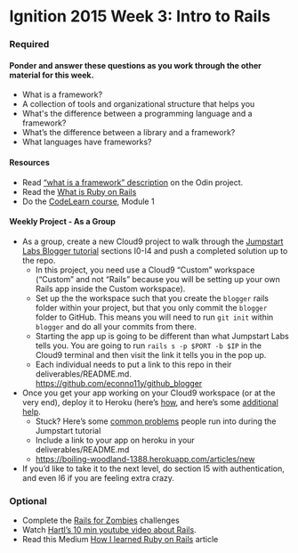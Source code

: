 # Ignition 2015 Week 3: Intro to Rails
### Required
#### Ponder and answer these questions as you work through the other material for this week.
- What is a framework?  
- A collection of tools and organizational structure that helps you
- What's the difference between a programming language and a framework?
- What’s the difference between a library and a framework?
- What languages have frameworks?

#### Resources
- Read [“what is a framework” description](http://www.google.com/url?q=http%3A%2F%2Fwww.theodinproject.com%2Fweb-development-101%2Fintroduction-to-frameworks&sa=D&sntz=1&usg=AFQjCNHVhJ11ysP5eoUpwh7t-A7kzNPjrg) on the Odin project.
- Read the [What is Ruby on Rails](http://www.google.com/url?q=http%3A%2F%2Frailsapps.github.io%2Fwhat-is-ruby-rails.html&sa=D&sntz=1&usg=AFQjCNFN998pBASQXWFuYiDiXn5zYlGJJg)
- Do the [CodeLearn course](http://www.google.com/url?q=http%3A%2F%2Fwww.codelearn.org%2Fruby-on-rails-tutorial&sa=D&sntz=1&usg=AFQjCNGqp-Pl4Qk3anl1eTwqiFKPRJWTjg), Module 1

#### Weekly Project - As a Group
- As a group, create a new Cloud9 project to walk through the [Jumpstart Labs Blogger tutorial](http://tutorials.jumpstartlab.com/projects/blogger.html) sections I0-I4 and push a completed solution up to the repo. 
  - In this project, you need use a Cloud9 “Custom” workspace (“Custom” and not “Rails” because you will be setting up your own Rails app inside the Custom workspace). 
  - Set up the the workspace such that you create the `blogger` rails folder within your project, but that you only commit the `blogger` folder to GitHub.  This means you will need to run `git init` within `blogger` and do all your commits from there.
  - Starting the app up is going to be different than what Jumpstart Labs tells you.  You are going to run `rails s -p $PORT -b $IP` in the Cloud9 terminal and then visit the link it tells you in the pop up.
  - Each individual needs to put a link to this repo in their deliverables/README.md.  https://github.com/econno11y/github_blogger
- Once you get your app working on your Cloud9 workspace (or at the very end), deploy it to Heroku (here’s [how](http://installfest.railsbridge.org/installfest/deploy_a_rails_app), and here’s some [additional help](http://www.theodinproject.com/ruby-on-rails/deployment). 
  - Stuck? Here’s some [common problems](https://gist.github.com/burtlo/4970471) people run into during the Jumpstart tutorial
  - Include a link to your app on heroku in your deliverables/README.md  
  - https://boiling-woodland-1388.herokuapp.com/articles/new
- If you’d like to take it to the next level, do section I5 with authentication, and even I6 if you are feeling extra crazy. 

### Optional
- Complete the [Rails for Zombies](http://railsforzombies.org/) challenges
- Watch [Hartl’s 10 min youtube video about Rails](https://www.youtube.com/watch?v=b_DJdmvBStE). 
- Read this Medium [How I learned Ruby on Rails](https://medium.com/how-i-learned-ruby-rails/e08c94e2a51e) article
